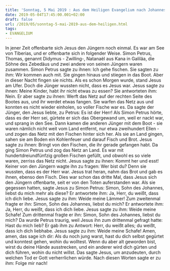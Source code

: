 ```yaml
---
title: 'Sonntag, 5 Mai 2019 : Aus dem Heiligen Evangelium nach Johannes - Joh 21,1-19.'
date: 2019-05-04T17:45:00.001+02:00
draft: false
url: /2019/05/sonntag-5-mai-2019-aus-dem-heiligen.html
tags: 
- EVANGELIUM
---
```


In jener Zeit offenbarte sich Jesus den Jüngern noch einmal. Es war am See von Tiberias, und er offenbarte sich in folgender Weise. Simon Petrus, Thomas, genannt Didymus - Zwilling-, Natanaël aus Kana in Galiläa, die Söhne des Zebedäus und zwei andere von seinen Jüngern waren zusammen. Simon Petrus sagte zu ihnen: Ich gehe fischen. Sie sagten zu ihm: Wir kommen auch mit. Sie gingen hinaus und stiegen in das Boot. Aber in dieser Nacht fingen sie nichts. Als es schon Morgen wurde, stand Jesus am Ufer. Doch die Jünger wussten nicht, dass es Jesus war. Jesus sagte zu ihnen: Meine Kinder, habt ihr nicht etwas zu essen? Sie antworteten ihm: Nein. Er aber sagte zu ihnen: Werft das Netz auf der rechten Seite des Bootes aus, und ihr werdet etwas fangen. Sie warfen das Netz aus und konnten es nicht wieder einholen, so voller Fische war es. Da sagte der Jünger, den Jesus liebte, zu Petrus: Es ist der Herr! Als Simon Petrus hörte, dass es der Herr sei, gürtete er sich das Obergewand um, weil er nackt war, und sprang in den See. Dann kamen die anderen Jünger mit dem Boot - sie waren nämlich nicht weit vom Land entfernt, nur etwa zweihundert Ellen - und zogen das Netz mit den Fischen hinter sich her. Als sie an Land gingen, sahen sie am Boden ein Kohlenfeuer und darauf Fisch und Brot. Jesus sagte zu ihnen: Bringt von den Fischen, die ihr gerade gefangen habt. Da ging Simon Petrus und zog das Netz an Land. Es war mit hundertdreiundfünfzig großen Fischen gefüllt, und obwohl es so viele waren, zerriss das Netz nicht. Jesus sagte zu ihnen: Kommt her und esst! Keiner von den Jüngern wagte ihn zu fragen: Wer bist du? Denn sie wussten, dass es der Herr war. Jesus trat heran, nahm das Brot und gab es ihnen, ebenso den Fisch. Dies war schon das dritte Mal, dass Jesus sich den Jüngern offenbarte, seit er von den Toten auferstanden war. Als sie gegessen hatten, sagte Jesus zu Simon Petrus: Simon, Sohn des Johannes, liebst du mich mehr als diese? Er antwortete ihm: Ja, Herr, du weißt, dass ich dich liebe. Jesus sagte zu ihm: Weide meine Lämmer! Zum zweitenmal fragte er ihn: Simon, Sohn des Johannes, liebst du mich? Er antwortete ihm: Ja, Herr, du weißt, dass ich dich liebe. Jesus sagte zu ihm: Weide meine Schafe! Zum drittenmal fragte er ihn: Simon, Sohn des Johannes, liebst du mich? Da wurde Petrus traurig, weil Jesus ihn zum drittenmal gefragt hatte: Hast du mich lieb? Er gab ihm zu Antwort: Herr, du weißt alles; du weißt, dass ich dich liebhabe. Jesus sagte zu ihm: Weide meine Schafe! Amen, amen, das sage ich dir: Als du noch jung warst, hast du dich selbst gegürtet und konntest gehen, wohin du wolltest. Wenn du aber alt geworden bist, wirst du deine Hände ausstrecken, und ein anderer wird dich gürten und dich führen, wohin du nicht willst. Das sagte Jesus, um anzudeuten, durch welchen Tod er Gott verherrlichen würde. Nach diesen Worten sagte er zu ihm: Folge mir nach!